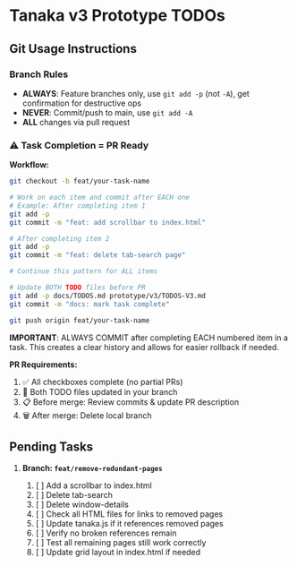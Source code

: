 # Tanaka v3 Prototype TODOs

## Git Usage Instructions

### Branch Rules

- **ALWAYS**: Feature branches only, use `git add -p` (not `-A`), get confirmation for destructive ops
- **NEVER**: Commit/push to main, use `git add -A`
- **ALL** changes via pull request

### ⚠️ Task Completion = PR Ready

**Workflow:**

```bash
git checkout -b feat/your-task-name

# Work on each item and commit after EACH one
# Example: After completing item 1
git add -p
git commit -m "feat: add scrollbar to index.html"

# After completing item 2
git add -p
git commit -m "feat: delete tab-search page"

# Continue this pattern for ALL items

# Update BOTH TODO files before PR
git add -p docs/TODOS.md prototype/v3/TODOS-V3.md
git commit -m "docs: mark task complete"

git push origin feat/your-task-name
```

**IMPORTANT**: ALWAYS COMMIT after completing EACH numbered item in a task. This creates a clear history and allows for easier rollback if needed.

**PR Requirements:**

1. ✅ All checkboxes complete (no partial PRs)
2. 📝 Both TODO files updated in your branch
3. 📋 Before merge: Review commits & update PR description
4. 🗑️ After merge: Delete local branch

## Pending Tasks

1. **Branch: `feat/remove-redundant-pages`**

   1. [ ] Add a scrollbar to index.html
   2. [ ] Delete tab-search
   3. [ ] Delete window-details
   4. [ ] Check all HTML files for links to removed pages
   5. [ ] Update tanaka.js if it references removed pages
   6. [ ] Verify no broken references remain
   7. [ ] Test all remaining pages still work correctly
   8. [ ] Update grid layout in index.html if needed
